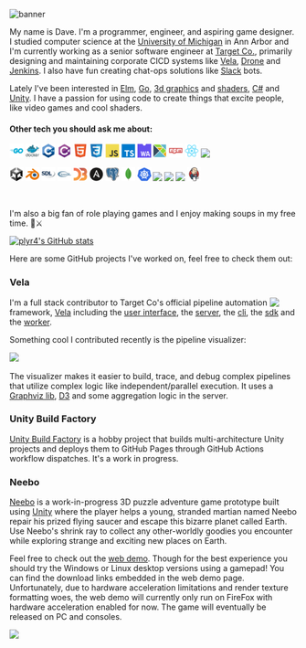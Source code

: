 ![banner](https://user-images.githubusercontent.com/48764154/149204225-1ece29b6-0833-42bb-a857-d6f1f1fdf872.gif)


My name is Dave. I'm a programmer, engineer, and aspiring game designer. I studied computer science at the [University of Michigan](https://cse.engin.umich.edu/) in Ann Arbor and I'm currently working as a senior software engineer at [Target Co.](https://corporate.target.com/careers), primarily designing and maintaining corporate CICD systems like [Vela](https://go-vela.github.io/docs/), [Drone](https://www.drone.io/enterprise/opensource/) and [Jenkins](https://www.jenkins.io/). I also have fun creating chat-ops solutions like [Slack](https://api.slack.com/) bots.
<br/>

Lately I've been interested in [Elm](https://elm-lang.org/), [Go](https://go.dev/), [3d graphics](https://paroj.github.io/gltut/) and [shaders](https://en.wikipedia.org/wiki/Shader), [C#](https://learn.microsoft.com/en-us/dotnet/csharp/) and [Unity](https://unity.com/). I have a passion for using code to create things that excite people, like video games and cool shaders.

<h4>Other tech you should ask me about:</h3>
<a href="https://go.dev/" target="_blank"><img height="24" src="https://raw.githubusercontent.com/devicons/devicon/6910f0503efdd315c8f9b858234310c06e04d9c0/icons/go/go-original-wordmark.svg"/></a>
<a href="https://www.docker.com/" target="_blank"><img height="24" src="https://raw.githubusercontent.com/devicons/devicon/6910f0503efdd315c8f9b858234310c06e04d9c0/icons/docker/docker-original-wordmark.svg"/></a> 
<a href="https://cplusplus.com/" target="_blank"><img height="24" src="https://raw.githubusercontent.com/devicons/devicon/6910f0503efdd315c8f9b858234310c06e04d9c0/icons/cplusplus/cplusplus-original.svg"/></a>
<a href="https://learn.microsoft.com/en-us/dotnet/csharp/" target="_blank"><img height="24" src="https://raw.githubusercontent.com/devicons/devicon/6910f0503efdd315c8f9b858234310c06e04d9c0/icons/csharp/csharp-original.svg"/></a>
<a href="https://developer.mozilla.org/en-US/docs/Learn/Getting_started_with_the_web/HTML_basics" target="_blank"><img height="24" src="https://raw.githubusercontent.com/devicons/devicon/6910f0503efdd315c8f9b858234310c06e04d9c0/icons/html5/html5-original.svg"/></a>
<a href="https://developer.mozilla.org/en-US/docs/Web/CSS" target="_blank"><img height="24" src="https://raw.githubusercontent.com/devicons/devicon/6910f0503efdd315c8f9b858234310c06e04d9c0/icons/css3/css3-original.svg"/></a>
<a href="https://www.javascript.com/" target="_blank"><img height="24" src="https://raw.githubusercontent.com/devicons/devicon/6910f0503efdd315c8f9b858234310c06e04d9c0/icons/javascript/javascript-original.svg"/></a>
<a href="https://www.typescriptlang.org/" target="_blank"><img height="24" src="https://raw.githubusercontent.com/devicons/devicon/6910f0503efdd315c8f9b858234310c06e04d9c0/icons/typescript/typescript-original.svg"/></a>
<a href="https://webassembly.org/" target="_blank"><img height="24" src="https://raw.githubusercontent.com/devicons/devicon/6910f0503efdd315c8f9b858234310c06e04d9c0/icons/wasm/wasm-original.svg"/></a>
<a href="https://elm-lang.org/" target="_blank"><img height="24" src="https://raw.githubusercontent.com/devicons/devicon/6910f0503efdd315c8f9b858234310c06e04d9c0/icons/elm/elm-original.svg"/></a>
<a href="https://www.npmjs.com/" target="_blank"><img height="24" src="https://raw.githubusercontent.com/devicons/devicon/6910f0503efdd315c8f9b858234310c06e04d9c0/icons/npm/npm-original-wordmark.svg"/></a>
<a href="https://react.dev/" target="_blank"><img height="24" src="https://raw.githubusercontent.com/devicons/devicon/6910f0503efdd315c8f9b858234310c06e04d9c0/icons/react/react-original.svg"/></a>
<a href="https://graphviz.org/" target="_blank"><img height="24" src="https://upload.wikimedia.org/wikipedia/en/4/48/GraphvizLogo.png"/>

<a href="https://unity.com/" target="_blank"><img height="24" src="https://raw.githubusercontent.com/devicons/devicon/6910f0503efdd315c8f9b858234310c06e04d9c0/icons/unity/unity-original.svg"/></a>
<a href="https://www.blender.org/" target="_blank"><img height="24" src="https://raw.githubusercontent.com/devicons/devicon/6910f0503efdd315c8f9b858234310c06e04d9c0/icons/blender/blender-original.svg"/></a>
<a href="https://www.libsdl.org/" target="_blank"><img height="24" src="https://raw.githubusercontent.com/devicons/devicon/6910f0503efdd315c8f9b858234310c06e04d9c0/icons/sdl/sdl-original.svg"/></a>
<a href="https://www.opengl.org/" target="_blank"><img height="24" src="https://raw.githubusercontent.com/devicons/devicon/6910f0503efdd315c8f9b858234310c06e04d9c0/icons/opengl/opengl-original.svg"/></a>
<a href="https://d3js.org/" target="_blank"><img height="24" src="https://raw.githubusercontent.com/devicons/devicon/6910f0503efdd315c8f9b858234310c06e04d9c0/icons/d3js/d3js-original.svg"/></a>
<a href="https://github.com/ansible/ansible" target="_blank"><img height="24" src="https://raw.githubusercontent.com/devicons/devicon/6910f0503efdd315c8f9b858234310c06e04d9c0/icons/ansible/ansible-original.svg"/></a>
<a href="https://www.postgresql.org/" target="_blank"><img height="24" src="https://raw.githubusercontent.com/devicons/devicon/6910f0503efdd315c8f9b858234310c06e04d9c0/icons/postgresql/postgresql-original.svg"/></a>
<a href="https://www.mongodb.com" target="_blank"><img height="24" src="https://raw.githubusercontent.com/devicons/devicon/6910f0503efdd315c8f9b858234310c06e04d9c0/icons/mongodb/mongodb-original.svg"/></a>
<a href="https://kubernetes.io/" target="_blank"><img height="24" src="https://raw.githubusercontent.com/devicons/devicon/6910f0503efdd315c8f9b858234310c06e04d9c0/icons/kubernetes/kubernetes-original.svg"/></a>
<a href="https://go-vela.github.io/docs/" target="_blank"><img height="24" src="https://avatars.githubusercontent.com/u/55509865?s=200&v=4"/></a>
<a href="https://docs.github.com/en/actions/learn-github-actions/understanding-github-actions" target="_blank"><img height="24" src="https://avatars.githubusercontent.com/u/44036562?s=200&v=4"/></a>
<a href="https://www.drone.io/" target="_blank"><img height="24" src="https://seeklogo.com/images/D/drone-logo-9D3EF64845-seeklogo.com.png"/></a>
<a href="https://www.jenkins.io/" target="_blank"><img height="24" src="https://raw.githubusercontent.com/devicons/devicon/6910f0503efdd315c8f9b858234310c06e04d9c0/icons/jenkins/jenkins-original.svg"/></a>

<br/>

I'm also a big fan of role playing games and I enjoy making soups in my free time. 🥣⚔️

[![plyr4's GitHub stats](https://github-readme-stats.vercel.app/api?username=plyr4&theme=gruvbox)](https://github.com/anuraghazra/github-readme-stats)

Here are some GitHub projects I've worked on, feel free to check them out:

### Vela 
<img width="48" align="right" src="https://avatars.githubusercontent.com/u/55509865?s=200&v=4"/>

I'm a full stack contributor to Target Co's official pipeline automation framework, [Vela](https://go-vela.github.io/docs/installation/) including the [user interface](https://github.com/go-vela/ui), the [server](https://github.com/go-vela/server), the [cli](https://github.com/go-vela/cli), the [sdk](https://github.com/go-vela/sdk-go) and the [worker](https://github.com/go-vela/worker).

Something cool I contributed recently is the pipeline visualizer:

<img height="384" src="https://github.com/plyr4/plyr4/blob/main/visualize.gif?raw=true"/>

The visualizer makes it easier to build, trace, and debug complex pipelines that utilize complex logic like independent/parallel execution. It uses a [Graphviz lib](https://github.com/hpcc-systems/hpcc-js-wasm), [D3](https://d3js.org/) and some aggregation logic in the server.

### Unity Build Factory
[Unity Build Factory](https://github.com/plyr4/unity-factory) is a hobby project that builds multi-architecture Unity projects and deploys them to GitHub Pages through GitHub Actions workflow dispatches. It's a work in progress.

### Neebo
[Neebo](https://plyr4.github.io/unity-ufo/) is a work-in-progress 3D puzzle adventure game prototype built using [Unity](https://unity.com/) where the player helps a young, stranded martian named Neebo repair his prized flying saucer and escape this bizarre planet called Earth. Use Neebo's shrink ray to collect any other-worldly goodies you encounter while exploring strange and exciting new places on Earth.

Feel free to check out the [web demo](https://plyr4.github.io/unity-ufo/). Though for the best experience you should try the Windows or Linux desktop versions using a gamepad! You can find the download links embedded in the web demo page.
Unfortunately, due to hardware acceleration limitations and render texture formatting woes, the web demo will currently only run on FireFox with hardware acceleration enabled for now. The game will eventually be released on PC and consoles.

<img height="256" src="https://github.com/plyr4/plyr4/blob/main/neebo.gif?raw=true"/>

